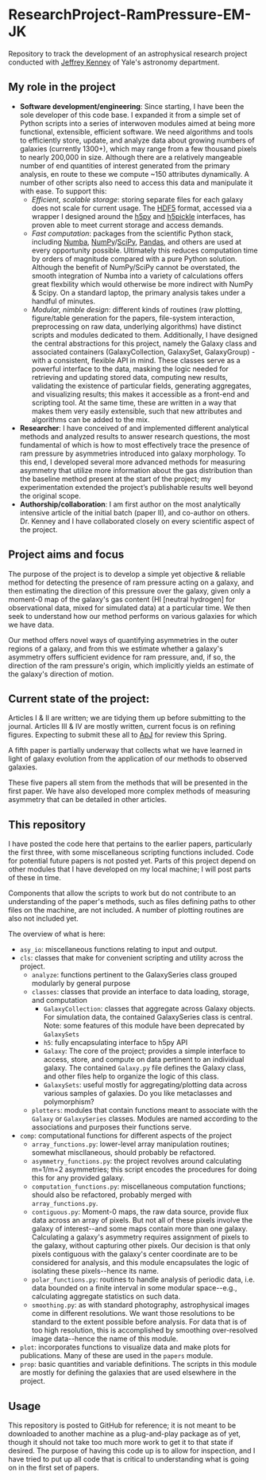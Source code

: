 # ResearchProject-RamPressure-EM-JK
Repository to track the development of an astrophysical research project conducted with [Jeffrey Kenney](http://www.astro.yale.edu/kenney/pages/index.html) of Yale's astronomy department.

## My role in the project
* **Software development/engineering**: Since starting, I have been the sole developer of this code base. I expanded it from a simple set of Python scripts into a series of interwoven modules aimed at being more functional, extensible, efficient software. We need algorithms and tools to efficiently store, update, and analyze data about growing numbers of galaxies (currently 1300+), which may range from a few thousand pixels to nearly 200,000 in size. Although there are a relatively mangeable number of end quantities of interest generated from the primary analysis, en route to these we compute ~150 attributes dynamically. A number of other scripts also need to access this data and manipulate it with ease. To support this:
	- *Efficient, scalable storage*: storing separate files for each galaxy does not scale for current usage. The [HDF5](https://www.hdfgroup.org/solutions/hdf5) format, accessed via a wrapper I designed around the [h5py](https://www.h5py.org/) and [h5pickle](https://github.com/DaanVanVugt/h5pickle) interfaces, has proven able to meet current storage and access demands.
	- *Fast computation*: packages from the scientific Python stack, including [Numba](https://numba.pydata.org/), [NumPy](https://numpy.org/)/[SciPy](https://www.scipy.org/), [Pandas](https://pandas.pydata.org/), and others are used at every opportunity possible. Ultimately this reduces computation time by orders of magnitude compared with a pure Python solution. Although the benefit of NumPy/SciPy cannot be overstated, the smooth integration of Numba into a variety of calculations offers great flexbility which would otherwise be more indirect with NumPy & Scipy. On a standard laptop, the primary analysis takes under a handful of minutes.
	- *Modular, nimble design*: different kinds of routines (raw plotting, figure/table generation for the papers, file-system interaction, preprocessing on raw data, underlying algorithms) have distinct scripts and modules dedicated to them. Additionally, I have designed the central abstractions for this project, namely the Galaxy class and associated containers (GalaxyCollection, GalaxySet, GalaxyGroup) - with a consistent, flexible API in mind. These classes serve as a powerful interface to the data, masking the logic needed for retrieving and updating stored data, computing new results, validating the existence of particular fields, generating aggregates, and visualizing results; this makes it accessible as a front-end and scripting tool. At the same time, these are written in a way that makes them very easily extensible, such that new attributes and algorithms can be added to the mix.
* **Researcher**: I have conceived of and implemented different analytical methods and analyzed results to answer research questions, the most fundamental of which is how to most effectively trace the presence of ram pressure by asymmetries introduced into galaxy morphology. To this end, I developed several more advanced methods for measuring asymmetry that utilize more information about the gas distribution than the baseline method present at the start of the project; my experimentation extended the project’s publishable results well beyond the original scope.
* **Authorship/collaboration**: I am first author on the most analytically intensive article of the initial batch (paper II), and co-author on others. Dr. Kenney and I have collaborated closely on every scientific aspect of the project.

## Project aims and focus
The purpose of the project is to develop a simple yet objective & reliable method for detecting the presence of ram pressure acting on a galaxy, and then estimating the direction of this pressure over the galaxy, given only a moment-0 map of the galaxy's gas content (HI [neutral hydrogen] for observational data, mixed for simulated data) at a particular time. We then seek to understand how our method performs on various galaxies for which we have data.

Our method offers novel ways of quantifying asymmetries in the outer regions of a galaxy, and from this we estimate whether a galaxy's asymmetry offers sufficient evidence for ram pressure, and, if so, the direction of the ram pressure's origin, which implicitly yields an estimate of the galaxy's direction of motion.

## Current state of the project:
Articles I & II are written; we are tidying them up before submitting to the journal. Articles III & IV are mostly written, current focus is on refining figures. Expecting to submit these all to [ApJ](https://iopscience.iop.org/journal/0004-637X) for review this Spring.

A fifth paper is partially underway that collects what we have learned in light of galaxy evolution from the application of our methods to observed galaxies.

These five papers all stem from the methods that will be presented in the first paper. We have also developed more complex methods of measuring asymmetry that can be detailed in other articles.

## This repository
I have posted the code here that pertains to the earlier papers, particularly the first three, with some miscellaneous scripting functions included. Code for potential future papers is not posted yet. Parts of this project depend on other modules that I have developed on my local machine; I will post parts of these in time.

Components that allow the scripts to work but do not contribute to an understanding of the paper's methods, such as files defining paths to other files on the machine, are not included. A number of plotting routines are also not included yet.

The overview of what is here:
* `asy_io`: miscellaneous functions relating to input and output.
* `cls`: classes that make for convenient scripting and utility across the project.
    - `analyze`: functions pertinent to the GalaxySeries class grouped modularly by general purpose
    - `classes`: classes that provide an interface to data loading, storage, and computation
        + `GalaxyCollection`: classes that aggregate across Galaxy objects. For simulation data, the contained GalaxySeries class is central. Note: some features of this module have been deprecated by `GalaxySets`
        + `h5`: fully encapsulating interface to h5py API
        + `Galaxy`: The core of the project; provides a simple interface to access, store, and compute on data pertinent to an individual galaxy. The contained `Galaxy.py` file defines the Galaxy class, and other files help to organize the logic of this class.
        + `GalaxySets`: useful mostly for aggregating/plotting data across various samples of galaxies. Do you like metaclasses and polymorphism?
    - `plotters`: modules that contain functions meant to associate with the `Galaxy` or `GalaxySeries` classes. Modules are named according to the associations and purposes their functions serve.
* `comp`: computational functions for different aspects of the project
    - `array_functions.py`: lower-level array manipulation routines; somewhat miscllaneous, should probably be refactored.
    - `asymmetry_functions.py`: the project revolves around calculating m=1/m=2 asymmetries; this script encodes the procedures for doing this for any provided galaxy.
    - `computation_functions.py`: miscellaneous computation functions; should also be refactored, probably merged with `array_functions.py`.
    - `contiguous.py`: Moment-0 maps, the raw data source, provide flux data across an array of pixels. But not all of these pixels involve the galaxy of interest--and some maps contain more than one galaxy. Calculating a galaxy's asymmetry requires assignment of pixels to the galaxy, without capturing other pixels. Our decision is that only pixels contiguous with the galaxy's center coordinate are to be considered for analysis, and this module encapsulates the logic of isolating these pixels--hence its name.
    - `polar_functions.py`: routines to handle analysis of periodic data, i.e. data bounded on a finite interval in some modular space--e.g., calculating aggregate statistics on such data.
    - `smoothing.py`: as with standard photography, astrophysical images come in different resolutions. We want those resolutions to be standard to the extent possible before analysis. For data that is of too high resolution, this is accomplished by smoothing over-resolved image data--hence the name of this module.
* `plot`: incorporates functions to visualize data and make plots for publications. Many of these are used in the `papers` module.
* `prop`: basic quantities and variable definitions. The scripts in this module are mostly for defining the galaxies that are used elsewhere in the project.

## Usage
This repository is posted to GitHub for reference; it is not meant to be downloaded to another machine as a plug-and-play package as of yet, though it should not take too much more work to get it to that state if desired. The purpose of having this code up is to allow for inspection, and I have tried to put up all code that is critical to understanding what is going on in the first set of papers.